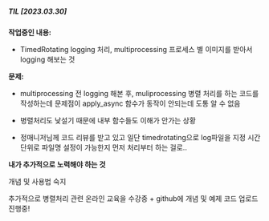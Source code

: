 ##### TIL [2023.03.30]

**작업중인 내용:**

- TimedRotating logging 처리, multiprocessing 프로세스 별 이미지를 받아서 logging 해보는 것

**문제:**

- multiprocessing 전 logging 해본 후, muliprocessing  병렬 처리를 하는 코드를 작성하는데 문제점이 apply_async 함수가 동작이 안되는데 도통 알 수 없음

- 병렬처리도 낯설기 때문에 내부 함수들도 이해가 안가는 상황

- 정매니저님께 코드 리뷰를 받고 있고 일단 timedrotating으로 log파일을 지정 시간 단위로 파일명 설정이 가능한지 먼저 처리부터 하는 걸로..



**내가 추가적으로 노력해야 하는 것**

개념 및 사용법 숙지

추가적으로 병렬처리 관련 온라인 교육을 수강중 + github에 개념 및 예제 코드 업로드 진행중!


